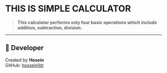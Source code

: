 # THIS IS SIMPLE CALCULATOR 
> **This calculator performs only four basic operations which include addition, subtraction, division.**
---
## 👤 Developer

Created by **Hosein**  
GitHub: [hossein1dr](https://github.com/hossein1dr)

